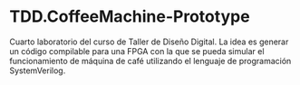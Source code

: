 # TDD.CoffeeMachine-Prototype
Cuarto laboratorio del curso de Taller de Diseño Digital. La idea es generar un código compilable para una FPGA con la que se pueda simular el funcionamiento de máquina de café utilizando el lenguaje de programación SystemVerilog.

